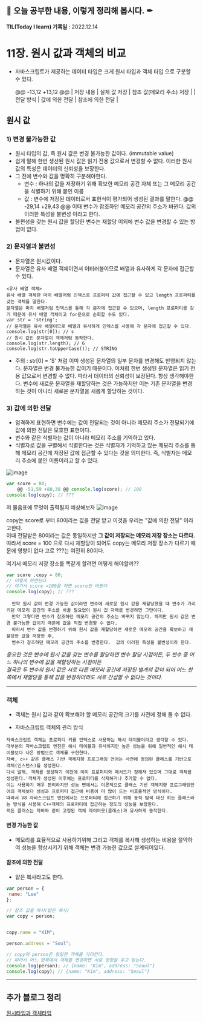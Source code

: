 ## 📕 오늘 공부한 내용, 이렇게 정리해 봅시다. ✒

**TIL(Today I learn) 기록일** : 2022.12.14

# 11장. 원시 값과 객체의 비교

- 자바스크립트가 제공하는 데이터 타입은 크게 원시 타입과 객체 타입 으로 구분할 수 있다.

	@@ -13,12 +13,12 @@
| 저장 내용 | 실제 값 저장 | 참조 값(메모리 주소) 저장 |
| 전달 방식 | 값에 의한 전달 | 참조에 의한 전달 |

## 원시 값

### 1) 변경 불가능한 값

- 원시 타입의 값, 즉 원시 값은 변경 불가능한 값이다. (immutable value)
- 쉽게 말해 한번 생선된 원시 값은 읽기 전용 값으로서 변경할 수 없다. 이러한 원시 값의 특성은 데이터의 신뢰성을 보장한다.
- 그 전에 변수와 값을 명확히 구분해야한다.
  - 변수 : 하나의 값을 저장하기 위해 확보한 메모리 공간 자체 또는 그 메모리 공간을 식별하기 위해 붙인 이름
  - 값   : 변수에 저장된 데이터로서 표현식이 평가되어 생성된 결과를 말한다.
	@@ -29,14 +29,43 @@
  이때 변수가 참조하던 메모리 공간의 주소가 바뀐다. 값의 이러한 특성을 불변성 이라고 한다.
- 불편성을 갖는 원시 값을 할당한 변수는 재할당 이외에 변수 값을 변경할 수 있는 방법이 없다.

### 2) 문자열과 불변성

- 문자열은 원시값이다. 
- 문자열은 유사 배열 객체이면서 이터러블이므로 배열과 유사하게 각 문자에 접근할 수 있다.

```
<유사 배열 객체>
유사 배열 객체란 마치 배열처럼 인덱스로 프로퍼티 값에 접근할 수 있고 length 프로퍼티를 갖는 객체를 말한다.
문자열은 마치 배열처럼 인덱스를 통해 각 문자에 접근할 수 있으며, length 프로퍼티를 갖기 때문에 유사 배열 객체이고 for문으로 순회할 수도 있다. 
var str = 'string';
// 문자열은 유사 배열이므로 배열과 유사하게 인덱스를 사용해 각 문자에 접근할 수 있다.
console.log(str[0]); // s
// 원시 값인 문자열이 객체처럼 동작한다.
console.log(str.length); // 6
console.log(str.toUpperCase()); // STRING
```
- 주의 : str[0] = 'S' 처럼 이미 생성된 문자열의 일부 문자를 변경해도 반영되지 않는다.
        문자열은 변경 불가능한 값이기 때문이다.
        이처럼 한번 생성된 문자열은 읽기 전용 값으로서 변경할 수 없다.
        따라서 데이터의 신뢰성이 보장된다.
        항상 생각해야한다. 변수에 새로운 문자열을 재할당하는 것은 가능하지만 이는 기존 문자열을 변경하는 것이 아니라
        새로운 문자열을 새롭게 할당하는 것이다. 

###  3) 값에 의한 전달

- 엄격하게 표현하면 변수에는 값이 전달되는 것이 아니라 메모리 주소가 전달되기에 값에 의한 전달은 모호한 표현이다. 
- 변수와 같은 식별자는 값이 아니라 메모리 주소를 기억하고 있다.
- 식별자로 값을 구별해서 식별한다는 것은 식별자가 기억하고 있는 메모리 주소를 통해 메모리 공간에 저장된 값에 접근할 수 있다는 것을 의미한다.
  즉, 식별자는 메모리 주소에 붙인 이름이라고 할 수 있다.

![image](https://user-images.githubusercontent.com/76567238/207576990-9a160d7d-b45a-4444-8f35-a8c69ae9b214.png)


```js
var score = 80;
	@@ -51,59 +80,38 @@ console.log(score); // 100
console.log(copy); // ???
```
저 물음표에 무엇이 출력될지 예상해보자 
![image](https://user-images.githubusercontent.com/76567238/207599250-836fc425-cb3b-47e9-b8e4-9ae081c52012.png)



  copy는 score로 부터 80이라는 값을 전달 받고 이것을 우리는 "값에 의한 전달" 이라고한다.   
  이때 전달받은 80이라는 값은 동일하지만 **그 값이 저장되는 메모리 저장 장소는 다르다.**   
  따라서 score = 100 으로 다시 재할당이 되어도 copy는 메모리 저장 장소가 다르기 때문에 영향이 없다 고로 ???는 여전히 80이다.   

여기서 메모리 저장 장소를 똑같게 할려면 어떻게 해야할까??

```js
var score ,copy = 80;
// 이렇게 하면된다   
// 여기서 score =100을 하면 score만 바뀐다   
console.log(copy); // ??? 
```

```
  만약 원시 값이 변경 가능한 값이라면 변수에 새로운 원시 값을 재할당했을 때 변수가 가리키던 메모리 공간의 주소를 바꿀 필요없이 원시 값 자체를 변경하면 그만이다.   
  만약 그렇다면 변수가 참조하던 메모리 공간의 주소는 바뀌지 않는다. 하지만 원시 값은 변경 불가능한 값이기 때문에 값을 직접 변경할 수 없다.    
  따라서 변수 값을 변경하기 위해 원시 값을 재할당하면 새로운 메모리 공간을 확보하고 재할당한 값을 저장한 후,   
  변수가 참조하던 메모리 공간의 주소를 변경한다.  값의 이러한 특성을 불변성이라 한다.
```

*중요한 것은 변수에 원시 값을 갖는 변수를 할당하면 변수 할당 시점이든, 두 변수 중 어느 하나의 변수에 값을 재할당하는 시점이든    
 결국은 두 변수의 원시 값은 서로 다른 메모리 공간에 저장된 별개의 값이 되어 어느 한쪽에서 재할당을 통해 값을 변경하더라도 서로 간섭할 수 없다는 것이다.*

---

### 객체

- 객체는 원시 값과 같이 확보해야 할 메모리 공간의 크기를 사전에 정해 둘 수 없다.

- 자바스크립트 객체의 관리 방식
```
자바스크립트 객체는 프로퍼티 키를 인덱스로 사용하는 해시 테이블이라고 생각할 수 있다.
대부분의 자바스크립트 엔진은 해시 테이블과 유사하지만 높은 성능을 위해 일반적인 해시 테이블보다 나은 방법으로 객체를 구현한다.
자바, c++ 같은 클래스 기반 객체지향 프로그래밍 언어는 사전에 정의된 클래스를 기반으로 객체(인스턴스)를 생성한다. 
다시 말해, 객체를 생성하기 이전에 이미 프로퍼티와 메서드가 정해져 있으며 그대로 객체를 생성한다.'객체가 생성된 이후에는 프로퍼티를 삭제하거나 추가할 수 없다.
이는 사용하기 매우 편리하지만 성능 면에서는 이론적으로 클래스 기반 객체지향 프로그래밍언어의 객체보다 생성과 프로퍼티 접근에 비용이 더 많이 드는 비효율적인 방식이다.
따라서 V8 자바스크립트 엔진에서는 프로퍼티에 접근하기 위해 동적 탐색 대신 히든 클래스라는 방식을 사용해 C++객체의 프로퍼티에 접근하는 정도의 성능을 보장한다.
히든 클래스는 자바와 같이 고정된 객체 레이아웃(클래스)과 유사하게 동작한다.
```

#### 변경 가능한 값

- 메모리를 효율적으로 사용하기위해 그리고 객체를 복사해 생성하는 비용을 절약하여 성능을 향상시키기 위해 객체는 변경 가능한 값으로 설계되어있다.

#### 참조에 의한 전달

- 얕은 복사라고도 한다. 


```js
var person = {
 name: "Lee"
};

// 참조 값을 복사(얕은 복사)
var copy = person;


copy.name = "KIM";

person.address = "Soul";

// copy와 person은 동일한 객체를 가리킨다.
// 따라서 어느 한쪽에서 객체를 변경하면 서로 영향을 주고 받는다. 
console.log(person); // {name: "Kim", address: "Seoul"}
console.log(copy); // {name: "Kim", address: "Seoul"}
```

---

## 추가 블로그 정리

[원시타입과 객체타입](https://html-jc.tistory.com/499)

